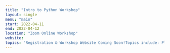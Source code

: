 ```yaml
---
title: "Intro to Python Workshop"
layout: single
menu: "main"
start: 2022-04-11
end: 2022-04-12
location: "Zoom Online Workshop"
website: 
topics: "Registration & Workshop Website Coming Soon!Topics include: Plotting & Programming in Python." 
---
```

